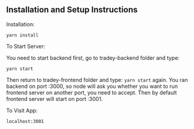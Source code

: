 ## Installation and Setup Instructions

Installation:

`yarn install`   

To Start Server:

You need to start backend first, go to tradey-backend folder and type:

`yarn start`

Then return to tradey-frontend folder and type: `yarn start` again.
You ran backend on port :3000, so node will ask you whether you want to run frontend server on another port, you need to accept.
Then by default frontend server will start on port :3001.

To Visit App:

`localhost:3001`
